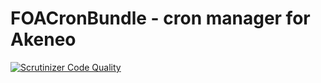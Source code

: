 FOACronBundle - cron manager for Akeneo
=======================================

[![Scrutinizer Code Quality](https://scrutinizer-ci.com/g/FriendsOfAkeneo/FOACronBundle/badges/quality-score.png?b=develop)](https://scrutinizer-ci.com/g/FriendsOfAkeneo/FOACronBundle/?branch=develop)

